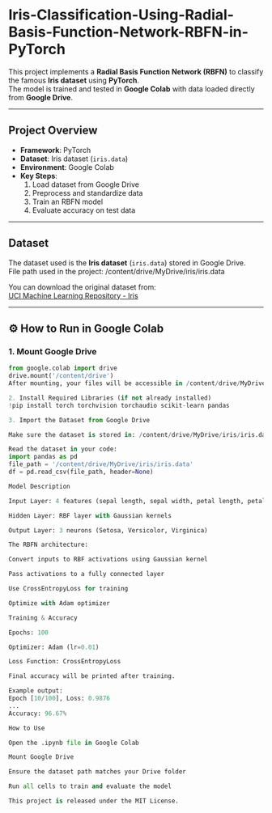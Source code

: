 # Iris-Classification-Using-Radial-Basis-Function-Network-RBFN-in-PyTorch

This project implements a **Radial Basis Function Network (RBFN)** to classify the famous **Iris dataset** using **PyTorch**.  
The model is trained and tested in **Google Colab** with data loaded directly from **Google Drive**.

---

## Project Overview
- **Framework**: PyTorch
- **Dataset**: Iris dataset (`iris.data`)
- **Environment**: Google Colab
- **Key Steps**:
  1. Load dataset from Google Drive
  2. Preprocess and standardize data
  3. Train an RBFN model
  4. Evaluate accuracy on test data

---

## Dataset
The dataset used is the **Iris dataset** (`iris.data`) stored in Google Drive.  
File path used in the project: /content/drive/MyDrive/iris/iris.data


You can download the original dataset from:  
[UCI Machine Learning Repository - Iris](https://archive.ics.uci.edu/dataset/53/iris)

---

## ⚙️ How to Run in Google Colab

### 1. Mount Google Drive
```python
from google.colab import drive
drive.mount('/content/drive')
After mounting, your files will be accessible in /content/drive/MyDrive/.

2. Install Required Libraries (if not already installed)
!pip install torch torchvision torchaudio scikit-learn pandas

3. Import the Dataset from Google Drive

Make sure the dataset is stored in: /content/drive/MyDrive/iris/iris.data

Read the dataset in your code:
import pandas as pd
file_path = '/content/drive/MyDrive/iris/iris.data'
df = pd.read_csv(file_path, header=None)

Model Description

Input Layer: 4 features (sepal length, sepal width, petal length, petal width)

Hidden Layer: RBF layer with Gaussian kernels

Output Layer: 3 neurons (Setosa, Versicolor, Virginica)

The RBFN architecture:

Convert inputs to RBF activations using Gaussian kernel

Pass activations to a fully connected layer

Use CrossEntropyLoss for training

Optimize with Adam optimizer

Training & Accuracy

Epochs: 100

Optimizer: Adam (lr=0.01)

Loss Function: CrossEntropyLoss

Final accuracy will be printed after training.

Example output:
Epoch [10/100], Loss: 0.9876
...
Accuracy: 96.67%

How to Use

Open the .ipynb file in Google Colab

Mount Google Drive

Ensure the dataset path matches your Drive folder

Run all cells to train and evaluate the model

This project is released under the MIT License.
